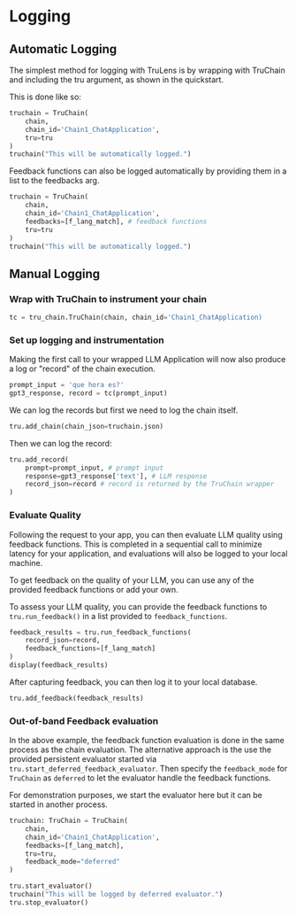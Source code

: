# Logging

## Automatic Logging

The simplest method for logging with TruLens is by wrapping with TruChain and including the tru argument, as shown in the quickstart.

This is done like so:

```python
truchain = TruChain(
    chain,
    chain_id='Chain1_ChatApplication',
    tru=tru
)
truchain("This will be automatically logged.")
```

Feedback functions can also be logged automatically by providing them in a list to the feedbacks arg.

```python
truchain = TruChain(
    chain,
    chain_id='Chain1_ChatApplication',
    feedbacks=[f_lang_match], # feedback functions
    tru=tru
)
truchain("This will be automatically logged.")
```

## Manual Logging

### Wrap with TruChain to instrument your chain
```python
tc = tru_chain.TruChain(chain, chain_id='Chain1_ChatApplication)
```

### Set up logging and instrumentation

Making the first call to your wrapped LLM Application will now also produce a log or "record" of the chain execution.
```python
prompt_input = 'que hora es?'
gpt3_response, record = tc(prompt_input)
```

We can log the records but first we need to log the chain itself.

```python
tru.add_chain(chain_json=truchain.json)
```

Then we can log the record:
```python
tru.add_record(
    prompt=prompt_input, # prompt input
    response=gpt3_response['text'], # LLM response
    record_json=record # record is returned by the TruChain wrapper
)
```

### Evaluate Quality

Following the request to your app, you can then evaluate LLM quality using feedback functions. This is completed in a sequential call to minimize latency for your application, and evaluations will also be logged to your local machine.

To get feedback on the quality of your LLM, you can use any of the provided feedback functions or add your own.

To assess your LLM quality, you can provide the feedback functions to `tru.run_feedback()` in a list provided to `feedback_functions`.

```python
feedback_results = tru.run_feedback_functions(
    record_json=record,
    feedback_functions=[f_lang_match]
)
display(feedback_results)
```

After capturing feedback, you can then log it to your local database.
```python
tru.add_feedback(feedback_results)
```

### Out-of-band Feedback evaluation

In the above example, the feedback function evaluation is done in the same process as the chain evaluation. The alternative approach is the use the provided persistent evaluator started via `tru.start_deferred_feedback_evaluator`. Then specify the `feedback_mode` for `TruChain` as `deferred` to let the evaluator handle the feedback functions.

For demonstration purposes, we start the evaluator here but it can be started in another process.
```python
truchain: TruChain = TruChain(
    chain,
    chain_id='Chain1_ChatApplication',
    feedbacks=[f_lang_match],
    tru=tru,
    feedback_mode="deferred"
)

tru.start_evaluator()
truchain("This will be logged by deferred evaluator.")
tru.stop_evaluator()
```
